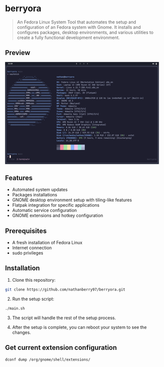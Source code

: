# berryora

> An Fedora Linux System Tool that automates the setup and configuration of an
> Fedora system with Gnome.
> It installs and configures packages, desktop environments, and various utilities
> to create a fully functional development environment.

## Preview

![image](./assets/preview.webp)

## Features

- Automated system updates
- Packages installations
- GNOME desktop environment setup with tiling-like features
- Flatpak integration for specific applications
- Automatic service configuration
- GNOME extensions and hotkey configuration

## Prerequisites

- A fresh installation of Fedora Linux
- Internet connection
- sudo privileges

## Installation

1. Clone this repository:

```bash
git clone https://github.com/nathanberry97/berryora.git
```

2. Run the setup script:

```bash
./main.sh
```

3. The script will handle the rest of the setup process.

4. After the setup is complete, you can reboot your system to see the changes.

## Get current extension configuration

`dconf dump /org/gnome/shell/extensions/`

